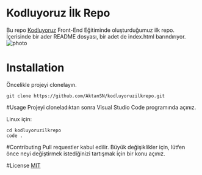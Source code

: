 # Kodluyoruz İlk Repo
Bu repo [Kodluyoruz](https://www.kodluyoruz.org) Front-End Eğitiminde oluşturduğumuz ilk repo. İçerisinde bir ader README dosyası, bir adet de index.html barındırıyor.
![photo](https://user-images.githubusercontent.com/58556840/155861808-307e9675-0876-4c3d-b7ac-292d2b7acb55.png)
# Installation
Öncelikle projeyi clonelayın. 

```
git clone https://github.com/AktanSN/kodluyoruzilkrepo.git
```

#Usage
Projeyi cloneladıktan sonra Visual Studio Code programında açınız.

Linux için:
```
cd kodluyoruzilkrepo
code .
```

#Contributing
Pull requestler kabul edilir. Büyük değişiklikler için, lütfen önce neyi değiştirmek istediğinizi tartışmak için bir konu açınız.

#License
[MIT](https://choosealicense.com/licenses/mit/)


